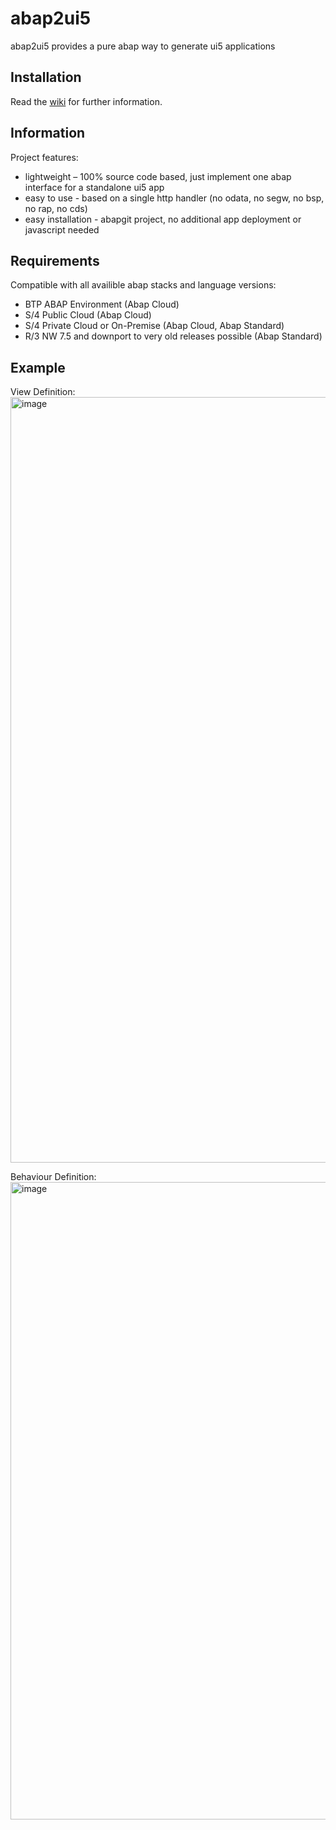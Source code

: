 # abap2ui5

abap2ui5 provides a pure abap way to generate ui5 applications

## Installation
Read the [wiki](https://duckduckgo.com "The best search engine for privacy") for further information.

## Information
Project features:
* lightweight – 100% source code based, just implement one abap interface for a standalone ui5 app
* easy to use - based on a single http handler (no odata, no segw, no bsp, no rap, no cds)
* easy installation - abapgit project, no additional app deployment or javascript needed

## Requirements
Compatible with all availible abap stacks and language versions:
* BTP ABAP Environment (Abap Cloud)
* S/4 Public Cloud (Abap Cloud)
* S/4 Private Cloud or On-Premise (Abap Cloud, Abap Standard)
* R/3 NW 7.5 and downport to very old releases possible (Abap Standard)

## Example
View Definition:
<img width="1225" alt="image" src="https://user-images.githubusercontent.com/102328295/207331664-00c45fc0-3938-44b0-b241-20ff8d9fc4fe.png">

Behaviour Definition:
<img width="1020" alt="image" src="https://user-images.githubusercontent.com/102328295/207333675-3e9418dc-ca5c-4948-b967-1b34776d25e7.png">
